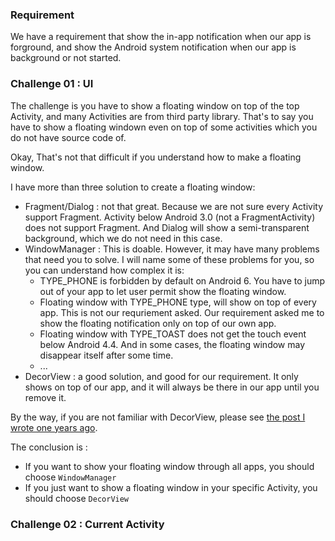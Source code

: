 
### Requirement
We have a requirement that show the in-app notification when our app is forground, and show the Android system notification when our app is background or not started. 

### Challenge 01 : UI
The challenge is you have to show a floating window on top of the top Activity, and many Activities are from third party library. That's to say you have to show a floating windown even on top of some activities which you do not have source code of. 

Okay, That's not that difficult if you understand how to make a floating window. 

I have more than three solution to create a floating window:
* Fragment/Dialog : not that great. Because we are not sure every Activity support Fragment. Activity below Android 3.0 (not a FragmentActivity) does not support Fragment. And Dialog will show a semi-transparent background, which we do not need in this case.
* WindowManager : This is doable. However, it may have many problems that need you to solve. I will name some of these problems for you, so you can understand how complex it is:
    * TYPE_PHONE is forbidden by default on Android 6. You have to jump out of your app to let user permit show the floating window.
    * Floating window with TYPE_PHONE type, will show on top of every app. This is not our requriement asked. Our requirement asked me to show the floating notification only on top of our own app.
    * Floating window with TYPE_TOAST does not get the touch event below Android 4.4. And in some cases, the floating window may disappear itself after some time.
    * ...
* DecorView : a good solution, and good for our requirement. It only shows on top of our app, and it will always be there in our app until you remove it.

By the way, if you are not familiar with DecorView, please see [the post I wrote one years ago](https://github.com/songzhw/songzhw.github.io/blob/master/ui/2016-08-23-action-sheet.md). 

The conclusion is :
* If you want to show your floating window through all apps, you should choose `WindowManager`
* If you just want to show a floating window in your specific Activity, you should choose `DecorView`

### Challenge 02 : Current Activity


